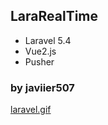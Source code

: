 

## LaraRealTime

- Laravel 5.4
- Vue2.js
- Pusher

### by javiier507

[laravel.gif](https://postimg.org/image/n0p4d732j/)
